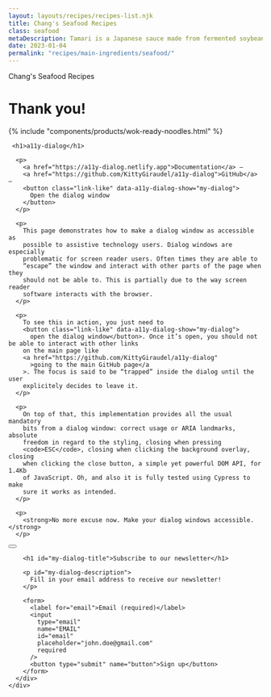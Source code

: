 ```yaml
---
layout: layouts/recipes/recipes-list.njk
title: Chang's Seafood Recipes
class: seafood
metaDescription: Tamari is a Japanese sauce made from fermented soybeans. Use ours to create authentic Asian cuisine to serve up in so many ways!
date: 2023-01-04
permalink: "recipes/main-ingredients/seafood/"
---
```

Chang's Seafood Recipes

# Thank you!

{% include "components/products/wok-ready-noodles.html" %}


     <h1>a11y-dialog</h1>

      <p>
        <a href="https://a11y-dialog.netlify.app">Documentation</a> —
        <a href="https://github.com/KittyGiraudel/a11y-dialog">GitHub</a> —
        <button class="link-like" data-a11y-dialog-show="my-dialog">
          Open the dialog window
        </button>
      </p>

      <p>
        This page demonstrates how to make a dialog window as accessible as
        possible to assistive technology users. Dialog windows are especially
        problematic for screen reader users. Often times they are able to
        “escape” the window and interact with other parts of the page when they
        should not be able to. This is partially due to the way screen reader
        software interacts with the browser.
      </p>

      <p>
        To see this in action, you just need to
        <button class="link-like" data-a11y-dialog-show="my-dialog">
          open the dialog window</button>. Once it’s open, you should not be able to interact with other links
        on the main page like
        <a href="https://github.com/KittyGiraudel/a11y-dialog"
          >going to the main GitHub page</a
        >. The focus is said to be “trapped” inside the dialog until the user
        explicitely decides to leave it.
      </p>

      <p>
        On top of that, this implementation provides all the usual mandatory
        bits from a dialog window: correct usage or ARIA landmarks, absolute
        freedom in regard to the styling, closing when pressing
        <code>ESC</code>, closing when clicking the background overlay, closing
        when clicking the close button, a simple yet powerful DOM API, for 1.4Kb
        of JavaScript. Oh, and also it is fully tested using Cypress to make
        sure it works as intended.
      </p>

      <p>
        <strong>No more excuse now. Make your dialog windows accessible.</strong>
      </p>


 <div
      class="dialog-container"
      id="my-dialog"
      aria-hidden="true"
      aria-labelledby="my-dialog-title"
      aria-describedby="my-dialog-description"
    >
      <div class="dialog-overlay" data-a11y-dialog-hide></div>
      <div class="dialog-content" role="document">
        <button
          data-a11y-dialog-hide
          class="dialog-close"
          aria-label="Close this dialog window"
        >
          <svg class="svg-icon" viewBox="0 0 20 20">
            <path
              fill="currentcolor"
              d="M15.898,4.045c-0.271-0.272-0.713-0.272-0.986,0l-4.71,4.711L5.493,4.045c-0.272-0.272-0.714-0.272-0.986,0s-0.272,0.714,0,0.986l4.709,4.711l-4.71,4.711c-0.272,0.271-0.272,0.713,0,0.986c0.136,0.136,0.314,0.203,0.492,0.203c0.179,0,0.357-0.067,0.493-0.203l4.711-4.711l4.71,4.711c0.137,0.136,0.314,0.203,0.494,0.203c0.178,0,0.355-0.067,0.492-0.203c0.273-0.273,0.273-0.715,0-0.986l-4.711-4.711l4.711-4.711C16.172,4.759,16.172,4.317,15.898,4.045z"
            ></path>
          </svg>
        </button>

        <h1 id="my-dialog-title">Subscribe to our newsletter</h1>

        <p id="my-dialog-description">
          Fill in your email address to receive our newsletter!
        </p>

        <form>
          <label for="email">Email (required)</label>
          <input
            type="email"
            name="EMAIL"
            id="email"
            placeholder="john.doe@gmail.com"
            required
          />
          <button type="submit" name="button">Sign up</button>
        </form>
      </div>
    </div>